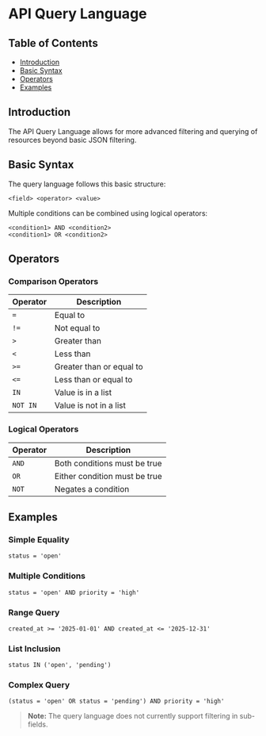 # API Query Language

## Table of Contents
- [Introduction](#introduction)
- [Basic Syntax](#basic-syntax)
- [Operators](#operators)
- [Examples](#examples)

## Introduction

The API Query Language allows for more advanced filtering and querying of resources beyond basic JSON filtering.

## Basic Syntax

The query language follows this basic structure:

```plaintext
<field> <operator> <value>
```

Multiple conditions can be combined using logical operators:

```plaintext
<condition1> AND <condition2>
<condition1> OR <condition2>
```

## Operators

### Comparison Operators

| Operator | Description |
|----------|-------------|
| `=` | Equal to |
| `!=` | Not equal to |
| `>` | Greater than |
| `<` | Less than |
| `>=` | Greater than or equal to |
| `<=` | Less than or equal to |
| `IN` | Value is in a list |
| `NOT IN` | Value is not in a list |

### Logical Operators

| Operator | Description |
|----------|-------------|
| `AND` | Both conditions must be true |
| `OR` | Either condition must be true |
| `NOT` | Negates a condition |

## Examples

### Simple Equality

```plaintext
status = 'open'
```

### Multiple Conditions

```plaintext
status = 'open' AND priority = 'high'
```

### Range Query

```plaintext
created_at >= '2025-01-01' AND created_at <= '2025-12-31'
```

### List Inclusion

```plaintext
status IN ('open', 'pending')
```

### Complex Query

```plaintext
(status = 'open' OR status = 'pending') AND priority = 'high'
```

> **Note:** The query language does not currently support filtering in sub-fields.
